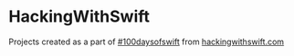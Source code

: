 # HackingWithSwift
Projects created as a part of [#100daysofswift](https://www.hackingwithswift.com/100) from [hackingwithswift.com](https://www.hackingwithswift.com)
